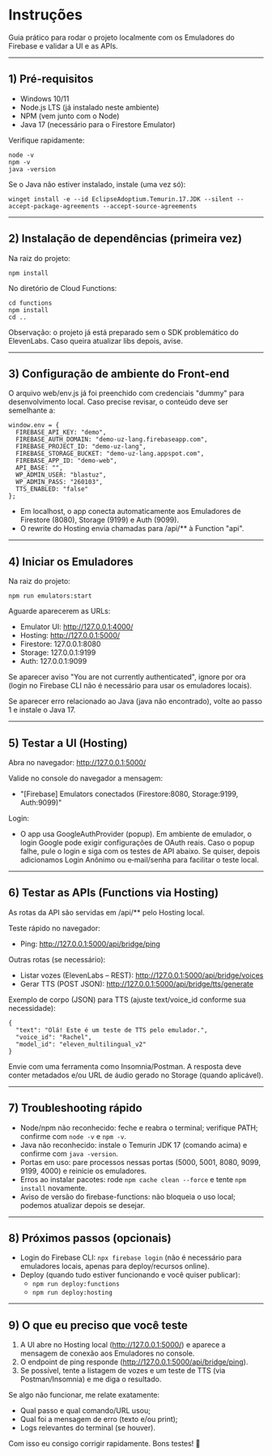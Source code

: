 # Instruções

Guia prático para rodar o projeto localmente com os Emuladores do Firebase e validar a UI e as APIs.

---

## 1) Pré‑requisitos
- Windows 10/11
- Node.js LTS (já instalado neste ambiente)
- NPM (vem junto com o Node)
- Java 17 (necessário para o Firestore Emulator)

Verifique rapidamente:

```
node -v
npm -v
java -version
```

Se o Java não estiver instalado, instale (uma vez só):

```
winget install -e --id EclipseAdoptium.Temurin.17.JDK --silent --accept-package-agreements --accept-source-agreements
```

---

## 2) Instalação de dependências (primeira vez)
Na raiz do projeto:

```
npm install
```

No diretório de Cloud Functions:

```
cd functions
npm install
cd ..
```

Observação: o projeto já está preparado sem o SDK problemático do ElevenLabs. Caso queira atualizar libs depois, avise.

---

## 3) Configuração de ambiente do Front‑end
O arquivo web/env.js já foi preenchido com credenciais "dummy" para desenvolvimento local. Caso precise revisar, o conteúdo deve ser semelhante a:

```
window.env = {
  FIREBASE_API_KEY: "demo",
  FIREBASE_AUTH_DOMAIN: "demo-uz-lang.firebaseapp.com",
  FIREBASE_PROJECT_ID: "demo-uz-lang",
  FIREBASE_STORAGE_BUCKET: "demo-uz-lang.appspot.com",
  FIREBASE_APP_ID: "demo-web",
  API_BASE: "",
  WP_ADMIN_USER: "blastuz",
  WP_ADMIN_PASS: "260103",
  TTS_ENABLED: "false"
};
```

- Em localhost, o app conecta automaticamente aos Emuladores de Firestore (8080), Storage (9199) e Auth (9099).
- O rewrite do Hosting envia chamadas para /api/** à Function "api".

---

## 4) Iniciar os Emuladores
Na raiz do projeto:

```
npm run emulators:start
```

Aguarde aparecerem as URLs:
- Emulator UI: http://127.0.0.1:4000/
- Hosting: http://127.0.0.1:5000/
- Firestore: 127.0.0.1:8080
- Storage: 127.0.0.1:9199
- Auth: 127.0.0.1:9099

Se aparecer aviso "You are not currently authenticated", ignore por ora (login no Firebase CLI não é necessário para usar os emuladores locais).

Se aparecer erro relacionado ao Java (java não encontrado), volte ao passo 1 e instale o Java 17.

---

## 5) Testar a UI (Hosting)
Abra no navegador: http://127.0.0.1:5000/

Valide no console do navegador a mensagem:
- "[Firebase] Emulators conectados (Firestore:8080, Storage:9199, Auth:9099)"

Login:
- O app usa GoogleAuthProvider (popup). Em ambiente de emulador, o login Google pode exigir configurações de OAuth reais. Caso o popup falhe, pule o login e siga com os testes de API abaixo. Se quiser, depois adicionamos Login Anônimo ou e‑mail/senha para facilitar o teste local.

---

## 6) Testar as APIs (Functions via Hosting)
As rotas da API são servidas em /api/** pelo Hosting local.

Teste rápido no navegador:
- Ping: http://127.0.0.1:5000/api/bridge/ping

Outras rotas (se necessário):
- Listar vozes (ElevenLabs – REST): http://127.0.0.1:5000/api/bridge/voices
- Gerar TTS (POST JSON): http://127.0.0.1:5000/api/bridge/tts/generate

Exemplo de corpo (JSON) para TTS (ajuste text/voice_id conforme sua necessidade):
```
{
  "text": "Olá! Este é um teste de TTS pelo emulador.",
  "voice_id": "Rachel", 
  "model_id": "eleven_multilingual_v2"
}
```
Envie com uma ferramenta como Insomnia/Postman. A resposta deve conter metadados e/ou URL de áudio gerado no Storage (quando aplicável).

---

## 7) Troubleshooting rápido
- Node/npm não reconhecido: feche e reabra o terminal; verifique PATH; confirme com `node -v` e `npm -v`.
- Java não reconhecido: instale o Temurin JDK 17 (comando acima) e confirme com `java -version`.
- Portas em uso: pare processos nessas portas (5000, 5001, 8080, 9099, 9199, 4000) e reinicie os emuladores.
- Erros ao instalar pacotes: rode `npm cache clean --force` e tente `npm install` novamente.
- Aviso de versão do firebase-functions: não bloqueia o uso local; podemos atualizar depois se desejar.

---

## 8) Próximos passos (opcionais)
- Login do Firebase CLI: `npx firebase login` (não é necessário para emuladores locais, apenas para deploy/recursos online).
- Deploy (quando tudo estiver funcionando e você quiser publicar):
  - `npm run deploy:functions`
  - `npm run deploy:hosting`

---

## 9) O que eu preciso que você teste
1. A UI abre no Hosting local (http://127.0.0.1:5000/) e aparece a mensagem de conexão aos Emuladores no console.
2. O endpoint de ping responde (http://127.0.0.1:5000/api/bridge/ping).
3. Se possível, tente a listagem de vozes e um teste de TTS (via Postman/Insomnia) e me diga o resultado.

Se algo não funcionar, me relate exatamente:
- Qual passo e qual comando/URL usou;
- Qual foi a mensagem de erro (texto e/ou print);
- Logs relevantes do terminal (se houver).

Com isso eu consigo corrigir rapidamente. Bons testes! 🚀